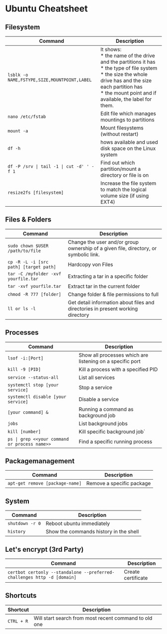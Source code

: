 # Ubuntu Cheatsheet

## Filesystem

| Command  |  Description |
|---|---|
| `lsblk -o NAME,FSTYPE,SIZE,MOUNTPOINT,LABEL`  | It shows: <br> * the name of the drive and the partitions it has <br> * the type of file system <br> * the size the whole drive has and the size each partition has <br> * the mount point and if available, the label for them. |
| `nano /etc/fstab`  |  Edit file which manages mountings to partitions  |
| `mount -a`  |  Mount filesystems (without restart) |
| `df -h`| hows available and used disk space on the Linux system |
| `df -P /srv \| tail -1 \| cut -d' ' -f 1` |  Find out which partition/mount a directory or file is on|
| `resize2fs [filesystem]`| Increase the file system to match the logical volume size (if using EXT4)

## Files & Folders

| Command  |  Description |
|---|---|
| `sudo chown $USER /path/to/file`  | Change the user and/or group ownership of a given file, directory, or symbolic link. |
| `cp -R -L -i [src path] [target path]` | Hardcopy von Files
| `tar -C /myfolder -xvf yourfile.tar`| Extracting a tar in a specific folder
| `tar -xvf yourfile.tar`| Extract tar in the current folder
| `chmod -R 777 [folder]`| Change folder & file permissions to full
| `ll or ls -l`| Get detail information about files and directories in present working directory


## Processes

| Command  |  Description |
|---|---|
| `lsof -i:[Port]`| Show all processes which are listening on a specific port|
| `kill -9 [PID]`  | Kill a process with a specified PID |
| `service --status-all`| List all services |
| `systemctl stop [your service]` | Stop a service |
| `systemctl disable [your service]`| Disable a service |
| `[your command] &` | Running a command as background job |
| `jobs` | List background jobs |
| `kill [number]` | Kill specific background job`
| `ps \| grep <<your command or process name>>` | Find a specific running process |

## Packagemanagement

| Command  |  Description |
|---|---|
| `apt-get remove [package-name]`| Remove a specific package|


## System

| Command  |  Description |
|---|---|
| `shutdown -r 0`| Reboot ubuntu immediately|
| `history` | Show the commands history in the shell

## Let's encrypt (3rd Party)

| Command  |  Description |
|---|---|
| `certbot certonly --standalone --preferred-challenges http -d [domain]`| Create certificate |

## Shortcuts

| Shortcut  |  Description |
|---|---|
| `CTRL + R`| Will start search from most recent command to old one |


